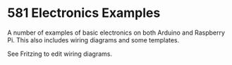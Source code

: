 # 581 Electronics Examples

A number of examples of basic electronics on both Arduino and Raspberry Pi. This also includes wiring diagrams and some templates.


See Fritzing to edit wiring diagrams.